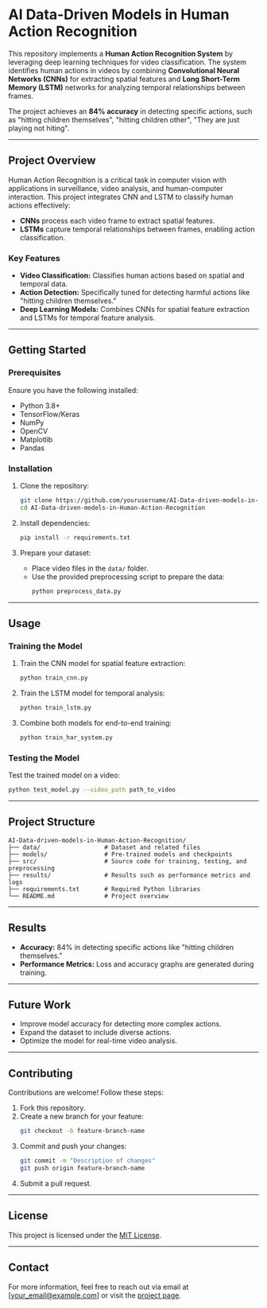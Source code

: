 # AI Data-Driven Models in Human Action Recognition

This repository implements a **Human Action Recognition System** by leveraging deep learning techniques for video classification. The system identifies human actions in videos by combining **Convolutional Neural Networks (CNNs)** for extracting spatial features and **Long Short-Term Memory (LSTM)** networks for analyzing temporal relationships between frames.

The project achieves an **84% accuracy** in detecting specific actions, such as "hitting children themselves", "hitting children other", "They are just playing not hiting".

---

## Project Overview

Human Action Recognition is a critical task in computer vision with applications in surveillance, video analysis, and human-computer interaction. This project integrates CNN and LSTM to classify human actions effectively:
- **CNNs** process each video frame to extract spatial features.
- **LSTMs** capture temporal relationships between frames, enabling action classification.

### Key Features
- **Video Classification:** Classifies human actions based on spatial and temporal data.
- **Action Detection:** Specifically tuned for detecting harmful actions like "hitting children themselves."
- **Deep Learning Models:** Combines CNNs for spatial feature extraction and LSTMs for temporal feature analysis.

---

## Getting Started

### Prerequisites

Ensure you have the following installed:
- Python 3.8+
- TensorFlow/Keras
- NumPy
- OpenCV
- Matplotlib
- Pandas

### Installation

1. Clone the repository:
   ```bash
   git clone https://github.com/yourusername/AI-Data-driven-models-in-Human-Action-Recognition.git
   cd AI-Data-driven-models-in-Human-Action-Recognition
   ```

2. Install dependencies:
   ```bash
   pip install -r requirements.txt
   ```

3. Prepare your dataset:
   - Place video files in the `data/` folder.
   - Use the provided preprocessing script to prepare the data:
     ```bash
     python preprocess_data.py
     ```

---

## Usage

### Training the Model

1. Train the CNN model for spatial feature extraction:
   ```bash
   python train_cnn.py
   ```

2. Train the LSTM model for temporal analysis:
   ```bash
   python train_lstm.py
   ```

3. Combine both models for end-to-end training:
   ```bash
   python train_har_system.py
   ```

### Testing the Model

Test the trained model on a video:
```bash
python test_model.py --video_path path_to_video
```

---

## Project Structure

```
AI-Data-driven-models-in-Human-Action-Recognition/
├── data/                  # Dataset and related files
├── models/                # Pre-trained models and checkpoints
├── src/                   # Source code for training, testing, and preprocessing
├── results/               # Results such as performance metrics and logs
├── requirements.txt       # Required Python libraries
└── README.md              # Project overview
```

---

## Results

- **Accuracy:** 84% in detecting specific actions like "hitting children themselves."
- **Performance Metrics:** Loss and accuracy graphs are generated during training.

---

## Future Work

- Improve model accuracy for detecting more complex actions.
- Expand the dataset to include diverse actions.
- Optimize the model for real-time video analysis.

---

## Contributing

Contributions are welcome! Follow these steps:
1. Fork this repository.
2. Create a new branch for your feature:
   ```bash
   git checkout -b feature-branch-name
   ```
3. Commit and push your changes:
   ```bash
   git commit -m "Description of changes"
   git push origin feature-branch-name
   ```
4. Submit a pull request.

---

## License

This project is licensed under the [MIT License](LICENSE).

---

## Contact

For more information, feel free to reach out via email at [your_email@example.com] or visit the [project page](https://github.com/yourusername/AI-Data-driven-models-in-Human-Action-Recognition).
